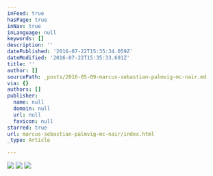 ```yaml
---
inFeed: true
hasPage: true
inNav: true
inLanguage: null
keywords: []
description: ''
datePublished: '2016-07-22T15:35:34.059Z'
dateModified: '2016-07-22T15:35:33.691Z'
title: ''
author: []
sourcePath: _posts/2016-05-09-marcus-sebastian-palmvig-mc-nair.md
via: {}
authors: []
publisher:
  name: null
  domain: null
  url: null
  favicon: null
starred: true
url: marcus-sebastian-palmvig-mc-nair/index.html
_type: Article

---
```

![](https://the-grid-user-content.s3-us-west-2.amazonaws.com/a2e51d46-05c9-43c1-88e2-69a9a0775412.jpg)
![](https://the-grid-user-content.s3-us-west-2.amazonaws.com/3ee189ec-f95a-4ca9-af3c-db2ec25c5998.jpg)
![](https://the-grid-user-content.s3-us-west-2.amazonaws.com/3dba66e6-9783-42b6-b094-e548ad22ece4.jpg)